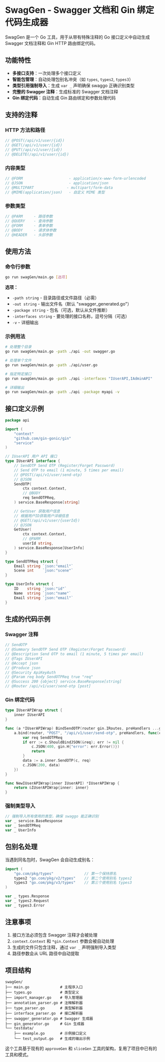 # SwagGen - Swagger 文档和 Gin 绑定代码生成器

SwagGen 是一个 Go 工具，用于从带有特殊注释的 Go 接口定义中自动生成 Swagger 文档注释和 Gin HTTP 路由绑定代码。

## 功能特性

- **多接口支持**：一次处理多个接口定义
- **智能包管理**：自动处理包别名冲突（如 `types`, `types2`, `types3`）
- **类型引用强制导入**：生成 `var _` 声明确保 swaggo 正确识别类型
- **完整的 Swagger 注释**：生成标准的 Swagger 文档注释
- **Gin 绑定代码**：自动生成 Gin 路由绑定和参数处理代码

## 支持的注释

### HTTP 方法和路径
```go
// @POST(/api/v1/user/{id})
// @GET(/api/v1/user/{id})
// @PUT(/api/v1/user/{id})
// @DELETE(/api/v1/user/{id})
```

### 内容类型
```go
// @FORM                     - application/x-www-form-urlencoded
// @JSON                     - application/json
// @MULTIPART               - multipart/form-data
// @MIME(application/json)   - 自定义 MIME 类型
```

### 参数类型
```go
// @PARM     - 路径参数
// @QUERY    - 查询参数
// @FORM     - 表单参数
// @BODY     - 请求体参数
// @HEADER   - 头部参数
```

## 使用方法

### 命令行参数

```bash
go run swagGen/main.go [选项]
```

**选项：**
- `-path string` - 目录路径或文件路径（必需）
- `-out string` - 输出文件名（默认 "swagger_generated.go"）
- `-package string` - 包名（可选，默认从文件推断）
- `-interfaces string` - 要处理的接口名称，逗号分隔（可选）
- `-v` - 详细输出

### 示例用法

```bash
# 处理整个目录
go run swagGen/main.go -path ./api -out swagger.go

# 处理单个文件
go run swagGen/main.go -path ./api/user.go

# 指定特定接口
go run swagGen/main.go -path ./api -interfaces "IUserAPI,IAdminAPI"

# 详细输出
go run swagGen/main.go -path ./api -package myapi -v
```

## 接口定义示例

```go
package api

import (
    "context"
    "github.com/gin-gonic/gin"
    "service"
)

// IUserAPI 用户 API 接口
type IUserAPI interface {
    // SendOTP Send OTP (Register/Forget Password)
    // Send OTP to email (1 minute, 5 times per email)
    // @POST(/api/v1/user/send-otp)
    // @JSON
    SendOTP(
        ctx context.Context,
        // @BODY
        req SendOTPReq,
    ) service.BaseResponse[string]

    // GetUser 获取用户信息
    // 根据用户ID获取用户详细信息
    // @GET(/api/v1/user/{userId})
    // @JSON
    GetUser(
        ctx context.Context,
        // @PARM
        userId string,
    ) service.BaseResponse[UserInfo]
}

type SendOTPReq struct {
    Email string `json:"email"`
    Scene int    `json:"scene"`
}

type UserInfo struct {
    ID    string `json:"id"`
    Name  string `json:"name"`
    Email string `json:"email"`
}
```

## 生成的代码示例

### Swagger 注释
```go
// SendOTP
// @Summary SendOTP Send OTP (Register/Forget Password)
// @Description Send OTP to email (1 minute, 5 times per email)
// @Tags IUserAPI
// @Accept json
// @Produce json
// @Security ApiKeyAuth
// @Param req body SendOTPReq true "req"
// @Success 200 {object} service.BaseResponse[string]
// @Router /api/v1/user/send-otp [post]
```

### Gin 绑定代码
```go
type IUserAPIWrap struct {
    inner IUserAPI
}

func (a *IUserAPIWrap) BindSendOTP(router gin.IRoutes, preHandlers ...gin.HandlerFunc) {
    a.bind(router, "POST", "/api/v1/user/send-otp", preHandlers, func(c *gin.Context) {
        var req SendOTPReq
        if err := c.ShouldBindJSON(&req); err != nil {
            c.JSON(400, gin.H{"error": err.Error()})
            return
        }
        data := a.inner.SendOTP(c, req)
        c.JSON(200, data)
    })
}

func NewIUserAPIWrap(inner IUserAPI) *IUserAPIWrap {
    return &IUserAPIWrap{inner: inner}
}
```

### 强制类型导入
```go
// 强制导入所有使用的类型，确保 swaggo 能正确识别
var _ service.BaseResponse
var _ SendOTPReq
var _ UserInfo
```

## 包别名处理

当遇到同名包时，SwagGen 会自动生成别名：

```go
import (
    "go.com/pkg/types"              // 第一个保持原名
    types2 "go.com/pkg/v2/types"    // 第二个使用别名 types2
    types3 "go.com/pkg/v3/types"    // 第三个使用别名 types3
)

var _ types.Response
var _ types2.Request  
var _ types3.Error
```

## 注意事项

1. 接口方法必须包含 Swagger 注释才会被处理
2. `context.Context` 和 `*gin.Context` 参数会被自动处理
3. 生成的文件只包含注释，通过 `var _` 声明强制导入类型
4. 路径参数会从 URL 路径中自动提取

## 项目结构

```
swagGen/
├── main.go              # 主程序入口
├── types.go             # 类型定义
├── import_manager.go    # 导入管理器
├── annotation_parser.go # 注释解析器
├── type_parser.go       # 类型解析器
├── interface_parser.go  # 接口解析器
├── swagger_generator.go # Swagger 生成器
├── gin_generator.go     # Gin 生成器
└── testdata/
    ├── example.go       # 示例接口定义
    └── test_output.go   # 生成的输出示例
```

这个工具基于现有的 `approveGen` 和 `sliceGen` 工具的架构，复用了项目中已有的工具和模式。